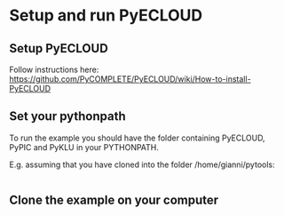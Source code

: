 # Setup and run PyECLOUD

## Setup PyECLOUD
Follow instructions here: https://github.com/PyCOMPLETE/PyECLOUD/wiki/How-to-install-PyECLOUD

## Set your pythonpath
To run the example you should have the folder containing PyECLOUD, PyPIC and PyKLU in your PYTHONPATH.

E.g. assuming that you have cloned into the folder /home/gianni/pytools:
```export PYTHONPATH:$PYTHONPATH:/home/gianni/pytools/
```

## Clone the example on your computer
```git clone https://github.com/lgiacome/PyECOLUDexamples
```


